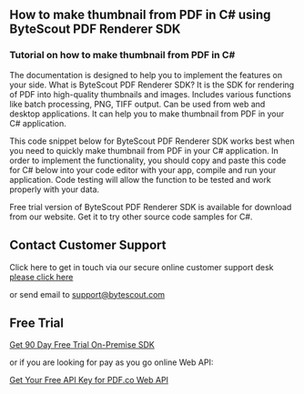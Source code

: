 ## How to make thumbnail from PDF in C# using ByteScout PDF Renderer SDK

### Tutorial on how to make thumbnail from PDF in C#

The documentation is designed to help you to implement the features on your side. What is ByteScout PDF Renderer SDK? It is the SDK for rendering of PDF into high-quality thumbnails and images. Includes various functions like batch processing, PNG, TIFF output. Can be used from web and desktop applications. It can help you to make thumbnail from PDF in your C# application.

This code snippet below for ByteScout PDF Renderer SDK works best when you need to quickly make thumbnail from PDF in your C# application. In order to implement the functionality, you should copy and paste this code for C# below into your code editor with your app, compile and run your application. Code testing will allow the function to be tested and work properly with your data.

Free trial version of ByteScout PDF Renderer SDK is available for download from our website. Get it to try other source code samples for C#.

## Contact Customer Support

Click here to get in touch via our secure online customer support desk [please click here](https://bytescout.zendesk.com/hc/en-us/requests/new?subject=ByteScout%20PDF%20Renderer%20SDK%20Question)

or send email to [support@bytescout.com](mailto:support@bytescout.com?subject=ByteScout%20PDF%20Renderer%20SDK%20Question) 

## Free Trial

[Get 90 Day Free Trial On-Premise SDK](https://bytescout.com/download/web-installer?utm_source=github-readme)

or if you are looking for pay as you go online Web API:

[Get Your Free API Key for PDF.co Web API](https://pdf.co/documentation/api?utm_source=github-readme)
